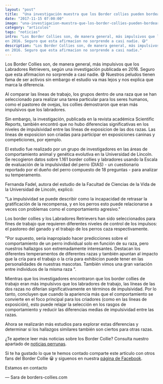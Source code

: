 ```yaml
---
layout: "post"
title:  "Una investigación muestra que los Border collies pueden bordear la impulsividad"
date: "2017-11-15 07:00:00"
image: "una-investigacion-muestra-que-los-border-collies-pueden-bordear-la-impulsividad.jpg"
category: "articulos"
tags: "noticias"
intro: "Los Border Collies son, de manera general, más impulsivos que los Labradores  Retrievers, según una investigación publicada
en 2016. Seguro que esta afirmacion no sorprende a casi nadie. 😅"
description: "Los Border Collies son, de manera general, más impulsivos que los Labradores  Retrievers, según una investigación publicada
en 2016. Seguro que esta afirmacion no sorprende a casi nadie."
---
```


Los Border Collies son, de manera general, más impulsivos que los Labradores  Retrievers, según una investigación publicada
en 2016. Seguro que esta afirmacion no sorprende a casi nadie. 😅 Nuestros peludos tienen fama de ser activos sin embargo el estudio va mas lejos y nos explica que marca la diferencia.

Al comparar las líneas de trabajo, los grupos dentro de una raza que se han seleccionado para realizar una tarea particular para los seres humanos,
como el pastoreo de ovejas, los collies demostraron que eran más impulsivos que los labradores.

Sin embargo, la investigación, publicada en la revista académica Scientific Reports, también encontró que no hubo diferencias significativas en los niveles
de impulsividad entre las líneas de exposicion de las dos razas. Las líneas de exposicion son criadas para participar en exposiciones caninas
y competiciones, por ejemplo.

El estudio fue realizado por un grupo de investigadores en las áreas de comportamiento animal y genética evolutiva en la Universidad de Lincoln.
Se recogieron datos sobre 1.161 border collies y labradores usando la Escala de evaluación de la impulsividad del perro (DIAS) - un cuestionario reportado por el dueño del perro compuesto de 18 preguntas - para analizar su temperamento.

Fernanda Fadel, autora del estudio de la Facultad de Ciencias de la Vida de la Universidad de Lincoln, explicó:

"La impulsividad se puede describir como la incapacidad de retrasar la gratificación de la recompensa, y en los perros esto puede relacionarse a veces con problemas como el comportamiento
agresivo."  

Los border collies y los Labradores Retrievers han sido seleccionados para fines de trabajo que requieren diferentes niveles de control de los
impulsos: el pastoreo del ganado y el trabajo de los perros caza respectivamente.

"Por supuesto, sería inapropiado hacer predicciones sobre el comportamiento de un perro individual solo en función de su raza, pero nuestros hallazgos
son extremadamente interesantes. Destacan los diferentes temperamentos de diferentes razas y también apuntan al impacto que la cría para el trabajo o
la cría para exhibicion puede tener en las personalidades de nuestras mascotas. También vimos una gran variación entre individuos de la misma raza ".

Mientras que los investigadores encontraron que los border collies de trabajo eran más impulsivos que los labradores de trabajo, las líneas de las
dos razas no diferían significativamente en términos de impulsividad. Por lo tanto, concluyen que cuando la apariencia más que el comportamiento se
convierte en el foco principal para los criadores (como en las líneas de exposición), esto puede relajar la selección en los rasgos de comportamiento
y reducir las diferencias medias de impulsividad entre las razas.

Ahora se realizarán más estudios para explorar estas diferencias y determinar si los hallazgos similares también son ciertos para otras razas.

¿Te apetece leer más noticias sobre los Border Collie? Consulta nuestro apartado de [noticias perrunas](http://www.borders-collies.com/border-collie-noticias/).

Si te ha gustado lo que te hemos contado comparte este artículo con otros fans del Border Collie 😀 y siguenos en nuestra [página de Facebook](https://www.facebook.com/borderscolliescom/).

Estamos en contacto

— Sara de borders-collies.com
